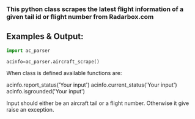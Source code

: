 ### This python class scrapes the latest flight information of a given tail id or flight number from Radarbox.com

## Examples & Output:

```python
import ac_parser

acinfo=ac_parser.aircraft_scrape()

```

When class is defined available functions are:

acinfo.report_status('Your input')
acinfo.current_status('Your input')
acinfo.isgrounded('Your input')

Input should either be an aircraft tail or a flight number. Otherwise it give raise an exception.

